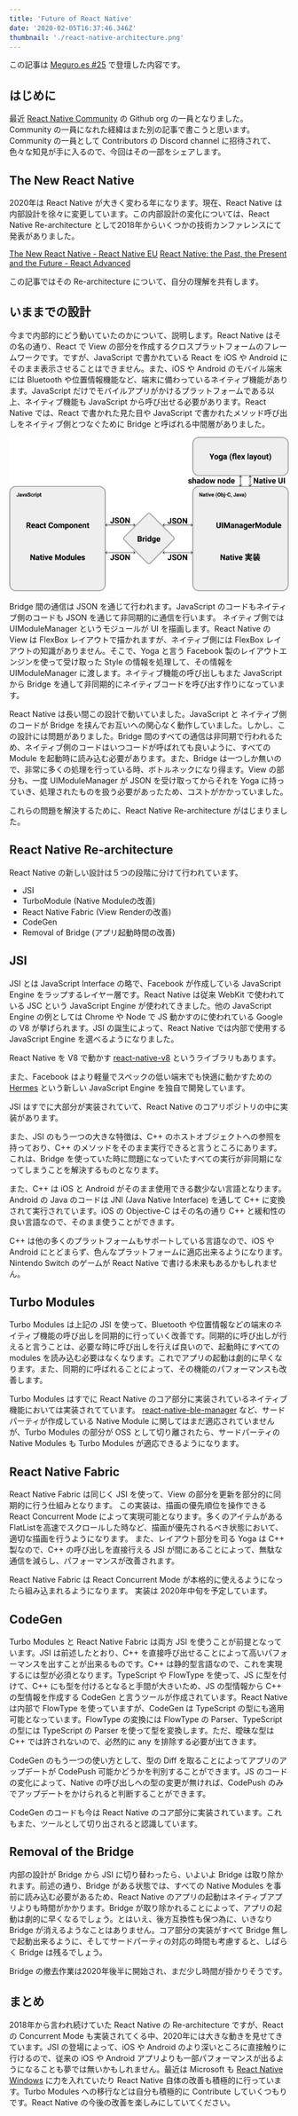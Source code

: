 ```yaml
---
title: 'Future of React Native'
date: '2020-02-05T16:37:46.346Z'
thumbnail: './react-native-architecture.png'
---
```


この記事は [Meguro.es #25](meguro-es) で登壇した内容です。

## はじめに

最近 [React Native Community](react-native-community) の Github org の一員となりました。Community の一員になれた経緯はまた別の記事で書こうと思います。Community の一員として Contributors の Discord channel に招待されて、色々な知見が手に入るので、今回はその一部をシェアします。

## The New React Native 

2020年は React Native が大きく変わる年になります。現在、React Native は内部設計を徐々に変更しています。この内部設計の変化については、React Native Re-architecture として2018年からいくつかの技術カンファレンスにて発表がありました。

[The New React Native - React Native EU](https://www.youtube.com/watch?v=52El0EUI6D0)
[React Native: the Past, the Present and the Future - React Advanced](https://www.youtube.com/watch?v=7gm0owyO8HU)

この記事ではその Re-architecture について、自分の理解を共有します。

## いままでの設計

今まで内部的にどう動いていたのかについて、説明します。React Native はその名の通り、React で View の部分を作成するクロスプラットフォームのフレームワークです。ですが、JavaScript で書かれている React を iOS や Android にそのまま表示させることはできません。また、iOS や Android のモバイル端末には Bluetooth や位置情報機能など、端末に備わっているネイティブ機能があります。JavaScript だけでモバイルアプリがかけるプラットフォームである以上、ネイティブ機能も JavaScript から呼び出せる必要があります。React Native では、React で書かれた見た目や JavaScript で書かれたメソッド呼び出しをネイティブ側とつなぐために Bridge と呼ばれる中間層がありました。

![いままでのReactNativeの設計図](./react-native-architecture.png)

Bridge 間の通信は JSON を通じて行われます。JavaScript のコードもネイティブ側のコードも JSON を通じて非同期的に通信を行います。
ネイティブ側では UIModuleManager というモジュールが UI を描画します。React Native の View は FlexBox レイアウトで描かれますが、ネイティブ側には FlexBox レイアウトの知識がありません。そこで、Yoga と言う Facebook 製のレイアウトエンジンを使って受け取った Style の情報を処理して、その情報を UIModuleManager に渡します。ネイティブ機能の呼び出しもまた JavaScript から Bridge を通して非同期的にネイティブコードを呼び出す作りになっています。

React Native は長い間この設計で動いていました。JavaScript と ネイティブ側のコードが Bridge を挟んでお互いへの関心なく動作していました。しかし、この設計には問題がありました。Bridge 間のすべての通信は非同期で行われるため、ネイティブ側のコードはいつコードが呼ばれても良いように、すべての Module を起動時に読み込む必要があります。また、Bridge は一つしか無いので、非常に多くの処理を行っている時、ボトルネックになり得ます。View の部分も、一度 UIModuleManager が JSON を受け取ってからそれを Yoga に持っていき、処理されたものを扱う必要があったため、コストがかかっていました。

これらの問題を解決するために、React Native Re-architecture がはじまりました。

## React Native Re-architecture

React Native の新しい設計は５つの段階に分けて行われています。

- JSI
- TurboModule (Native Moduleの改善)
- React Native Fabric (View Renderの改善)
- CodeGen
- Removal of Bridge (アプリ起動時間の改善)

## JSI

JSI とは JavaScript Interface の略で、Facebook が作成している JavaScript Engine をラップするレイヤー層です。React Native は従来 WebKit で使われている JSC という JavaScript Engine が使われてきました。他の JavaScript Engine の例としては Chrome や Node で JS 動かすのに使われている Google の V8 が挙げられます。JSI の誕生によって、React Native では内部で使用する JavaScript Engine を選べるようになりました。

React Native を V8 で動かす [react-native-v8](https://github.com/Kudo/react-native-v8) というライブラリもあります。

また、Facebook はより軽量でスペックの低い端末でも快適に動かすための [Hermes](https://github.com/facebook/hermes) という新しい JavaScript Engine を独自で開発しています。

JSI はすでに大部分が実装されていて、React Native のコアリポジトリの中に実装があります。

また、JSI のもう一つの大きな特徴は、C++ のホストオブジェクトへの参照を持っており、C++ のメソッドをそのまま実行できると言うところにあります。これは、Bridge を使っていた時に問題になっていたすべての実行が非同期になってしまうことを解決するものとなります。

また、C++ は iOS と Android がそのまま使用できる数少ない言語となります。Android の Java のコードは JNI (Java Native Interface) を通して C++ に変換されて実行されています。iOS の Objective-C はその名の通り C++ と緩和性の良い言語なので、そのまま使うことができます。

C++ は他の多くのプラットフォームもサポートしている言語なので、iOS や Android にとどまらず、色んなプラットフォームに適応出来るようになります。Nintendo Switch のゲームが React Native で書ける未来もあるかもしれません。

## Turbo Modules

Turbo Modules は上記の JSI を使って、Bluetooth や位置情報などの端末のネイティブ機能の呼び出しを同期的に行っていく改善です。同期的に呼び出しが行えると言うことは、必要な時に呼び出しを行えば良いので、起動時にすべての modules を読み込む必要はなくなります。これでアプリの起動は劇的に早くなります。また、同期的に呼ばれることによって、その機能のパフォーマンスも改善します。

Turbo Modules はすでに React Native のコア部分に実装されているネイティブ機能においては実装されてています。
[react-native-ble-manager](https://github.com/innoveit/react-native-ble-manager) など、サードパーティが作成している Native Module に関してはまだ適応されていませんが、Turbo Modules の部分が OSS として切り離されたら、サードパーティの Native Modules も Turbo Modules が適応できるようになります。

## React Native Fabric

React Native Fabric は同じく JSI を使って、View の部分を更新を部分的に同期的に行う仕組みとなります。
この実装は、描画の優先順位を操作できる React Concurrent Mode によって実現可能となります。多くのアイテムがあるFlatListを高速でスクロールした時など、描画が優先されるべき状態において、適切な描画を行うようになります。
また、レイアウト部分を司る Yoga は C++ 製なので、C++ の呼び出しを直接行える JSI が間にあることによって、無駄な通信を減らし、パフォーマンスが改善されます。

React Native Fabric は React Concurrent Mode が本格的に使えるようになったら組み込まれるようになります。
実装は 2020年中旬を予定しています。

## CodeGen

Turbo Modules と React Native Fabric は両方 JSI を使うことが前提となっています。JSI は前述したとおり、C++ を直接呼び出せることによって高いパフォーマンスを出すことが出来るものです。C++ は静的型言語なので、これを実現するには型が必須となります。TypeScript や FlowType を使って、JS に型を付けて、C++ にも型を付けるとなると手間が大きいため、JS の型情報から C++ の型情報を作成する CodeGen と言うツールが作成されています。React Native は内部で FlowType を使っていますが、CodeGen は TypeScript の型にも適用可能となっています。FlowType の変換には FlowType の Parser、TypeScript の型には TypeScript の Parser を使って型を変換します。ただ、曖昧な型は C++ では許されないので、必然的に any を排除する必要が出てきます。

CodeGen のもう一つの使い方として、型の Diff を取ることによってアプリのアップデートが CodePush 可能かどうかを判別することができます。JS のコードの変化によって、Native の呼び出しへの型の変更が無ければ、CodePush のみでアップデートをかけられると判断することができます。

CodeGen のコードも今は React Native のコア部分に実装されています。これもまた、ツールとして切り出されると認識しています。

## Removal of the Bridge

内部の設計が Bridge から JSI に切り替わったら、いよいよ Bridge は取り除かれます。前述の通り、Bridge がある状態では、すべての Native Modules を事前に読み込む必要があるため、React Native のアプリの起動はネイティブアプリよりも時間がかかります。Bridge が取り除かれることによって、アプリの起動は劇的に早くなるでしょう。とはいえ、後方互換性も保つ為に、いきなり Bridge が消えるようなことはありません。コア部分の実装がすべて Bridge 無しで起動出来るように、そしてサードパーティの対応の時間も考慮すると、しばらく Bridge は残るでしょう。

Bridge の撤去作業は2020年後半に開始され、まだ少し時間が掛かりそうです。

## まとめ

2018年から言われ続けていた React Native の Re-architecture ですが、React の Concurrent Mode も実装されてくる中、2020年には大きな動きを見せてきています。JSI の登場によって、iOS や Android のより深いところに直接触りに行けるので、従来の iOS や Android アプリよりも一部パフォーマンスが出るようになることも夢では無いかもしれません。最近は Microsoft も [React Native Windows](https://github.com/microsoft/react-native-windows) に力を入れていたり React Native 自体の改善も積極的に行っています。Turbo Modules への移行などは自分も積極的に Contribute していくつもりです。React Native の今後の改善を楽しみにしていてください。

[meguro-es]:https://meguroes.connpass.com/event/159506/
[react-native-community]:https://github.com/react-native-community




